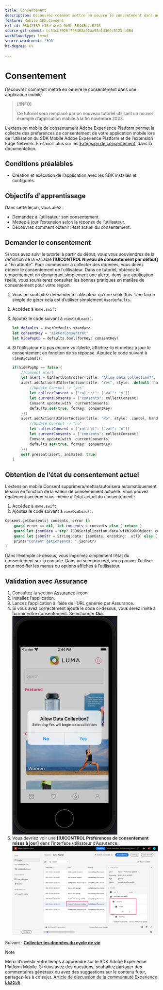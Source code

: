 ```yaml
---
title: Consentement
description: Découvrez comment mettre en oeuvre le consentement dans une application mobile.
feature: Mobile SDK,Consent
exl-id: 08042569-e16e-4ed9-9b5a-864d8b7f0216
source-git-commit: bc53cb5926f708408a42aa98a1d364c5125cb36d
workflow-type: tm+mt
source-wordcount: '390'
ht-degree: 6%

---
```


# Consentement

Découvrez comment mettre en oeuvre le consentement dans une application mobile.

>[!INFO]
>
> Ce tutoriel sera remplacé par un nouveau tutoriel utilisant un nouvel exemple d’application mobile à la fin novembre 2023.

L’extension mobile de consentement Adobe Experience Platform permet la collecte des préférences de consentement de votre application mobile lors de l’utilisation du SDK Mobile Adobe Experience Platform et de l’extension Edge Network. En savoir plus sur les [Extension de consentement](https://developer.adobe.com/client-sdks/documentation/consent-for-edge-network/), dans la documentation.

## Conditions préalables

* Création et exécution de l’application avec les SDK installés et configurés.

## Objectifs d&#39;apprentissage

Dans cette leçon, vous allez :

* Demandez à l’utilisateur son consentement.
* Mettez à jour l’extension selon la réponse de l’utilisateur.
* Découvrez comment obtenir l’état actuel du consentement.

## Demander le consentement

Si vous avez suivi le tutoriel à partir du début, vous vous souviendrez de la définition de la variable **[!UICONTROL Niveau de consentement par défaut]** à &quot;En attente&quot;. Pour commencer à collecter des données, vous devez obtenir le consentement de l’utilisateur. Dans ce tutoriel, obtenez le consentement en demandant simplement une alerte, dans une application réelle, vous souhaiterez consulter les bonnes pratiques en matière de consentement pour votre région.

1. Vous ne souhaitez demander à l’utilisateur qu’une seule fois. Une façon simple de gérer cela est d’utiliser simplement `UserDefaults`.
1. Accédez à `Home.swift`.
1. Ajoutez le code suivant à `viewDidLoad()`.

   ```swift
   let defaults = UserDefaults.standard
   let consentKey = "askForConsentYet"
   let hidePopUp = defaults.bool(forKey: consentKey)
   ```

1. Si l’utilisateur n’a pas encore vu l’alerte, affichez-la et mettez à jour le consentement en fonction de sa réponse. Ajoutez le code suivant à `viewDidLoad()`.

   ```swift
   if(hidePopUp == false){
       //Consent Alert
       let alert = UIAlertController(title: "Allow Data Collection?", message: "Selecting Yes will begin data collection", preferredStyle: .alert)
       alert.addAction(UIAlertAction(title: "Yes", style: .default, handler: { action in
           //Update Consent -> "yes"
           let collectConsent = ["collect": ["val": "y"]]
           let currentConsents = ["consents": collectConsent]
           Consent.update(with: currentConsents)
           defaults.set(true, forKey: consentKey)
       }))
       alert.addAction(UIAlertAction(title: "No", style: .cancel, handler: { action in
           //Update Consent -> "no"
           let collectConsent = ["collect": ["val": "n"]]
           let currentConsents = ["consents": collectConsent]
           Consent.update(with: currentConsents)
           defaults.set(true, forKey: consentKey)
       }))
       self.present(alert, animated: true)
   }
   ```


## Obtention de l’état du consentement actuel

L’extension mobile Consent supprimera/mettra/autorisera automatiquement le suivi en fonction de la valeur de consentement actuelle. Vous pouvez également accéder vous-même à l’état actuel du consentement :

1. Accédez à `Home.swift`.
1. Ajoutez le code suivant à `viewDidLoad()`.

```swift
Consent.getConsents{ consents, error in
    guard error == nil, let consents = consents else { return }
    guard let jsonData = try? JSONSerialization.data(withJSONObject: consents, options: .prettyPrinted) else { return }
    guard let jsonStr = String(data: jsonData, encoding: .utf8) else { return }
    print("Consent getConsents: ",jsonStr)
}
```

Dans l’exemple ci-dessus, vous imprimez simplement l’état du consentement sur la console. Dans un scénario réel, vous pouvez l’utiliser pour modifier les menus ou options affichés à l’utilisateur.

## Validation avec Assurance

1. Consultez la section [Assurance](assurance.md) leçon.
1. Installez l’application.
1. Lancez l’application à l’aide de l’URL générée par Assurance.
1. Si vous avez correctement ajouté le code ci-dessus, vous serez invité à fournir votre consentement. Sélectionner **Oui**.
   ![fenêtre contextuelle de consentement](assets/mobile-consent-validate.png)
1. Vous devriez voir une **[!UICONTROL Préférences de consentement mises à jour]** dans l’interface utilisateur d’Assurance.
   ![valider le consentement](assets/mobile-consent-update.png)

Suivant : **[Collecter les données du cycle de vie](lifecycle-data.md)**

>[!NOTE]
>
>Merci d’investir votre temps à apprendre sur le SDK Adobe Experience Platform Mobile. Si vous avez des questions, souhaitez partager des commentaires généraux ou avez des suggestions sur le contenu futur, partagez-les à ce sujet. [Article de discussion de la communauté Experience League](https://experienceleaguecommunities.adobe.com/t5/adobe-experience-platform-data/tutorial-discussion-implement-adobe-experience-cloud-in-mobile/td-p/443796)